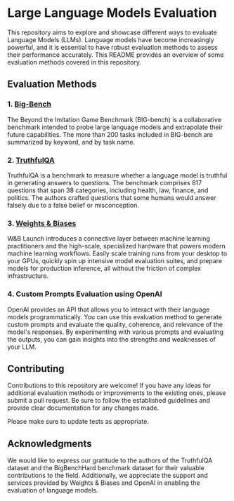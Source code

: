 # Large Language Models Evaluation

This repository aims to explore and showcase different ways to evaluate Language Models (LLMs). Language models have become increasingly powerful, and it is essential to have robust evaluation methods to assess their performance accurately. This README provides an overview of some evaluation methods covered in this repository.
## Evaluation Methods

### 1. [Big-Bench](https://arxiv.org/abs/2206.04615)
The Beyond the Imitation Game Benchmark (BIG-bench) is a collaborative benchmark intended to probe large language models and extrapolate their future capabilities. The more than 200 tasks included in BIG-bench are summarized by keyword, and by task name.

### 2. [TruthfulQA](https://arxiv.org/abs/2109.07958)
TruthfulQA is a benchmark to measure whether a language model is truthful in generating answers to questions. The benchmark comprises 817 questions that span 38 categories, including health, law, finance, and politics. The authors crafted questions that some humans would answer falsely due to a false belief or misconception.

### 3. [Weights & Biases](https://wandb.ai/wandb_fc/openai-evals/reports/OpenAI-Evals-Demo-Using-W-B-Prompts-to-Run-Evaluations--Vmlldzo0MTI4ODA3)
W&B Launch introduces a connective layer between machine learning practitioners and the high-scale, specialized hardware that powers modern machine learning workflows. Easily scale training runs from your desktop to your GPUs, quickly spin up intensive model evaluation suites, and prepare models for production inference, all without the friction of complex infrastructure.

### 4. Custom Prompts Evaluation using OpenAI
OpenAI provides an API that allows you to interact with their language models programmatically. You can use this evaluation method to generate custom prompts and evaluate the quality, coherence, and relevance of the model's responses. By experimenting with various prompts and evaluating the outputs, you can gain insights into the strengths and weaknesses of your LLM.

## Contributing
Contributions to this repository are welcome! If you have any ideas for additional evaluation methods or improvements to the existing ones, please submit a pull request. Be sure to follow the established guidelines and provide clear documentation for any changes made.

Please make sure to update tests as appropriate.
## Acknowledgments
We would like to express our gratitude to the authors of the TruthfulQA dataset and the BigBenchHard benchmark dataset for their valuable contributions to the field. Additionally, we appreciate the support and services provided by Weights & Biases and OpenAI in enabling the evaluation of language models.

